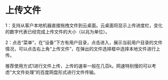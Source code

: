 # 上传文件

1：支持从客户本地机器直接拖拽文件到云桌面。云桌面将显示上传进度栏，变化的数字代表已经完成上传文件的大小（以兆为单位）。

2：点击“菜单”，在“设备”下方有用户目录，点击进入，展示当前用户目录的文件情况，可以点击右上角“上传文件”，在弹出的文件选择框中选择本地文件进行上传。

推荐使用方式1进行文件上传，上传的速率一般在几百k。网速特别慢的可以考虑“大文件处理”的百度网盘形式进行文件传输。

